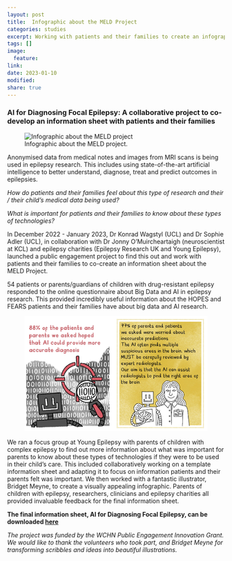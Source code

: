 ```yaml
---
layout: post
title:  Infographic about the MELD Project
categories: studies
excerpt: Working with patients and their families to create an infographic about the MELD Project.
tags: []
image:
  feature:
link:
date: 2023-01-10
modified:
share: true
---
```


### AI for Diagnosing Focal Epilepsy: A collaborative project to co-develop an information sheet with patients and their families

<figure>
<img src="/images/MELD_PROJECT_LEAFLET.jpg"
alt="Infographic about the MELD project">
<figcaption>Infographic about the MELD project.</figcaption>
</figure>

Anonymised data from medical notes and images from MRI scans is being used in epilepsy research. This includes using state-of-the-art artificial intelligence to better understand, diagnose, treat and predict outcomes in epilepsies. 

*How do patients and their families feel about this type of research and their / their child’s medical data being used?*

*What is important for patients and their families to know about these types of technologies?*

In December 2022 - January 2023, Dr Konrad Wagstyl (UCL) and Dr Sophie Adler (UCL), in collaboration with Dr Jonny O’Muircheartaigh (neuroscientist at KCL) and epilepsy charities (Epilepsy Research UK and Young Epilepsy), launched a public engagement project to find this out and work with patients and their families to co-create an information sheet about the MELD Project. 

54 patients or parents/guardians of children with drug-resistant epilepsy responded to the online questionnaire about Big Data and AI in epilepsy research. This provided incredibly useful information about the HOPES and FEARS patients and their families have about big data and AI research.

<figure>
<img src="/images/PE_parents.png"
alt="88% of patients and parents HOPED AI could provide more accurate diagnoses. 77% of patients and parents FEARED about AI making inaccurate predictions.">
</figure>

We ran a focus group at Young Epilepsy with parents of children with complex epilepsy to find out more information about what was important for parents to know about these types of technologies if they were to be used in their child’s care. This included collaboratively working on a template information sheet and adapting it to focus on information patients and their parents felt was important. We then worked with a fantastic illustrator, Bridget Meyne, to create a visually appealing infographic. Parents of children with epilepsy, researchers, clinicians and epilepsy charities all provided invaluable feedback for the final information sheet.

**The final information sheet, AI for Diagnosing Focal Epilepsy, can be downloaded [here](https://meldproject.github.io//docs/MELD_PROJECT_LEAFLET.pdf)**

*The project was funded by the WCHN Public Engagement Innovation Grant. We would like to thank the volunteers who took part, and Bridget Meyne for transforming scribbles and ideas into beautiful illustrations.*
